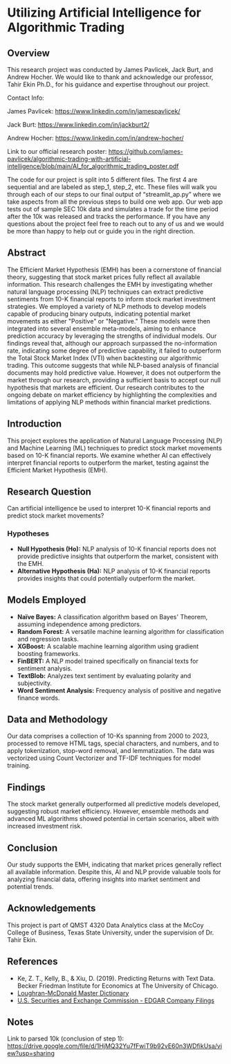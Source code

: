 # Utilizing Artificial Intelligence for Algorithmic Trading

## Overview
This research project was conducted by James Pavlicek, Jack Burt, and Andrew Hocher. We would like to thank and acknowledge our professor, Tahir Ekin Ph.D., for his guidance and expertise throughout our project.

Contact Info:

James Pavlicek: https://www.linkedin.com/in/jamespavlicek/ 

Jack Burt: https://www.linkedin.com/in/jackburt2/ 

Andrew Hocher: https://www.linkedin.com/in/andrew-hocher/ 

Link to our official research poster: https://github.com/james-pavlicek/algorithmic-trading-with-artificial-intelligence/blob/main/AI_for_algorithmic_trading_poster.pdf 


The code for our project is split into 5 different files. The first 4 are sequential and are labeled as step_1, step_2, etc. These files will walk you through each of our steps to our final output of “streamlit_ap.py” where we take aspects from all the previous steps to build one web app. Our   web app tests out of sample SEC 10k data and simulates a trade for the time period after the 10k was released and tracks the performance. If you have any questions about the project feel free to reach out to any of us and we would be more than happy to help out or guide you in the right direction.


## Abstract
The Efficient Market Hypothesis (EMH) has been a cornerstone of financial theory, suggesting that stock market prices fully reflect all available information. This research challenges the EMH by investigating whether natural language processing (NLP) techniques can extract predictive sentiments from 10-K financial reports to inform stock market investment strategies. We employed a variety of NLP methods to develop models capable of producing binary outputs, indicating potential market movements as either "Positive" or "Negative." These models were then integrated into several ensemble meta-models, aiming to enhance prediction accuracy by leveraging the strengths of individual models. Our findings reveal that, although our approach surpassed the no-information rate, indicating some degree of predictive capability, it failed to outperform the Total Stock Market Index (VTI) when backtesting our algorithmic trading. This outcome suggests that while NLP-based analysis of financial documents may hold predictive value. However, it does not outperform the market through our research, providing a sufficient basis to accept our null hypothesis that markets are efficient. Our research contributes to the ongoing debate on market efficiency by highlighting the complexities and limitations of applying NLP methods within financial market predictions. 

## Introduction
This project explores the application of Natural Language Processing (NLP) and Machine Learning (ML) techniques to predict stock market movements based on 10-K financial reports. We examine whether AI can effectively interpret financial reports to outperform the market, testing against the Efficient Market Hypothesis (EMH).

## Research Question
Can artificial intelligence be used to interpret 10-K financial reports and predict stock market movements?

### Hypotheses
- **Null Hypothesis (Ho):** NLP analysis of 10-K financial reports does not provide predictive insights that outperform the market, consistent with the EMH.
- **Alternative Hypothesis (Ha):** NLP analysis of 10-K financial reports provides insights that could potentially outperform the market.

## Models Employed
- **Naïve Bayes:** A classification algorithm based on Bayes' Theorem, assuming independence among predictors.
- **Random Forest:** A versatile machine learning algorithm for classification and regression tasks.
- **XGBoost:** A scalable machine learning algorithm using gradient boosting frameworks.
- **FinBERT:** A NLP model trained specifically on financial texts for sentiment analysis.
- **TextBlob:** Analyzes text sentiment by evaluating polarity and subjectivity.
- **Word Sentiment Analysis:** Frequency analysis of positive and negative finance words.

## Data and Methodology
Our data comprises a collection of 10-Ks spanning from 2000 to 2023, processed to remove HTML tags, special characters, and numbers, and to apply tokenization, stop-word removal, and lemmatization. The data was vectorized using Count Vectorizer and TF-IDF techniques for model training.

## Findings
The stock market generally outperformed all predictive models developed, suggesting robust market efficiency. However, ensemble methods and advanced ML algorithms showed potential in certain scenarios, albeit with increased investment risk.

## Conclusion
Our study supports the EMH, indicating that market prices generally reflect all available information. Despite this, AI and NLP provide valuable tools for analyzing financial data, offering insights into market sentiment and potential trends.

## Acknowledgements
This project is part of QMST 4320 Data Analytics class at the McCoy College of Business, Texas State University, under the supervision of Dr. Tahir Ekin.

## References
- Ke, Z. T., Kelly, B., & Xiu, D. (2019). Predicting Returns with Text Data. Becker Friedman Institute for Economics at The University of Chicago.
- [Loughran-McDonald Master Dictionary](https://sraf.nd.edu/loughranmcdonald-master-dictionary/)
- [U.S. Securities and Exchange Commission - EDGAR Company Filings](https://www.sec.gov/edgar/searchedgar/companysearch.html)

## Notes
Link to parsed 10k (conclusion of step 1): https://drive.google.com/file/d/1HjMQ32Yu7fFwiT9b92vE60n3WDfikUsa/view?usp=sharing
